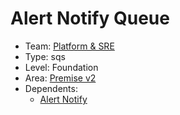 # Alert Notify Queue
* Team: [Platform & SRE](../teams/platform.md)
* Type: sqs
* Level: Foundation
* Area: [Premise v2](../areas/v2.png)
* Dependents:
  * [Alert Notify](alert-notify.md)
